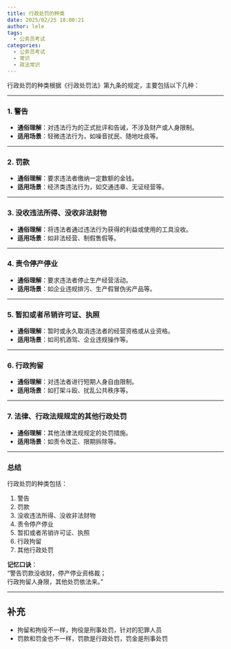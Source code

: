 ```yaml
---
title: 行政处罚的种类
date: 2025/02/25 18:00:21
author: lele
tags:
  - 公务员考试
categories:
  - 公务员考试
  - 常识
  - 政法常识
---
```

行政处罚的种类根据《行政处罚法》第九条的规定，主要包括以下几种：

---

### **1. 警告**
- **通俗理解**：对违法行为的正式批评和告诫，不涉及财产或人身限制。
- **适用场景**：轻微违法行为，如噪音扰民、随地吐痰等。

---

### **2. 罚款**
- **通俗理解**：要求违法者缴纳一定数额的金钱。
- **适用场景**：经济类违法行为，如交通违章、无证经营等。

---

### **3. 没收违法所得、没收非法财物**
- **通俗理解**：将违法者通过违法行为获得的利益或使用的工具没收。
- **适用场景**：如非法经营、制假售假等。

---

### **4. 责令停产停业**
- **通俗理解**：要求违法者停止生产经营活动。
- **适用场景**：如企业违规排污、生产假冒伪劣产品等。

---

### **5. 暂扣或者吊销许可证、执照**
- **通俗理解**：暂时或永久取消违法者的经营资格或从业资格。
- **适用场景**：如司机酒驾、企业违规操作等。

---

### **6. 行政拘留**
- **通俗理解**：对违法者进行短期人身自由限制。
- **适用场景**：如打架斗殴、扰乱公共秩序等。

---

### **7. 法律、行政法规规定的其他行政处罚**
- **通俗理解**：其他法律法规规定的处罚措施。
- **适用场景**：如责令改正、限期拆除等。

---

### **总结**
行政处罚的种类包括：  
1. 警告  
2. 罚款  
3. 没收违法所得、没收非法财物  
4. 责令停产停业  
5. 暂扣或者吊销许可证、执照  
6. 行政拘留  
7. 其他行政处罚  

**记忆口诀**：  
“警告罚款没收财，停产停业资格裁；  
行政拘留人身限，其他处罚依法来。”  

---
## 补充
- 拘留和拘役不一样，拘役是刑事处罚，针对的犯罪人员
- 罚款和罚金也不一样，罚款是行政处罚，罚金是刑事处罚